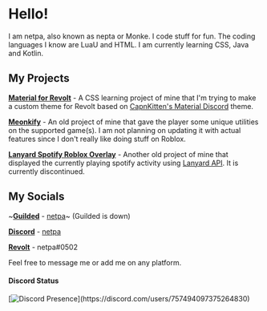 # Hello!
I am netpa, also known as nepta or Monke. I code stuff for fun. The coding languages I know are LuaU and HTML. I am currently learning CSS, Java and Kotlin.

## My Projects
**[Material for Revolt](https://github.com/61netpa/Material-for-Revolt)** - A CSS learning project of mine that I'm trying to make a custom theme for Revolt based on [CapnKitten's Material Discord](https://github.com/CapnKitten/Material-Discord) theme.

**[Meonkify](https://github.com/61netpa/Meonkify)** - An old project of mine that gave the player some unique utilities on the supported game(s). I am not planning on updating it with actual features since I don't really like doing stuff on Roblox.

**[Lanyard Spotify Roblox Overlay](https://github.com/61netpa/lanyard-spotify-roblox-overlay)** - Another old project of mine that displayed the currently playing spotify activity using [Lanyard API](https://github.com/Phineas/lanyard). It is currently discontinued.

## My Socials
~**[Guilded](https://guilded.gg)** - [netpa](https://www.guilded.gg/u/netpa)~ (Guilded is down)

**[Discord](https://discord.com)** - [netpa](https://discord.com/users/757494097375264830)

**[Revolt](https://revolt.chat)** - netpa#0502

Feel free to message me or add me on any platform.

#### Discord Status
[![Discord Presence](https://lanyard.cnrad.dev/api/757494097375264830?animated=false&showDisplayName=true&hideTimestamp=false&bg=00030f&idleMessage=Well%20that's%20weird.%20No%20activity%20has%20been%20detected.%20I%20guess%20I'm%20either%20not%20doing%20anything%20or%20I'm%20offline.)](https://discord.com/users/757494097375264830)
